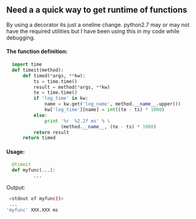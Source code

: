 ## Need a a quick way to get runtime of functions
  By using a decorator its just a oneline change. python2.7 
  may or may not have the required utilities but I have been
  using this in my code while debugging.

#### The function definition:
  ```python
    import time
    def timeit(method):
        def timed(*args, **kw):
            ts = time.time()
            result = method(*args, **kw)
            te = time.time()
            if 'log_time' in kw:
                name = kw.get('log_name', method.__name__.upper())
                kw['log_time'][name] = int((te - ts) * 1000)
            else:
                print '%r  %2.2f ms' % \
                      (method.__name__, (te - ts) * 1000)
            return result
        return timed
  ```

#### Usage:
  ```python
    @timeit
    def myfunc(...):
			...
  ```

  Output:
  ```bash
   <stdout of myfunc()>
   ...
  'myfunc' XXX.XXX ms
  ``` 
